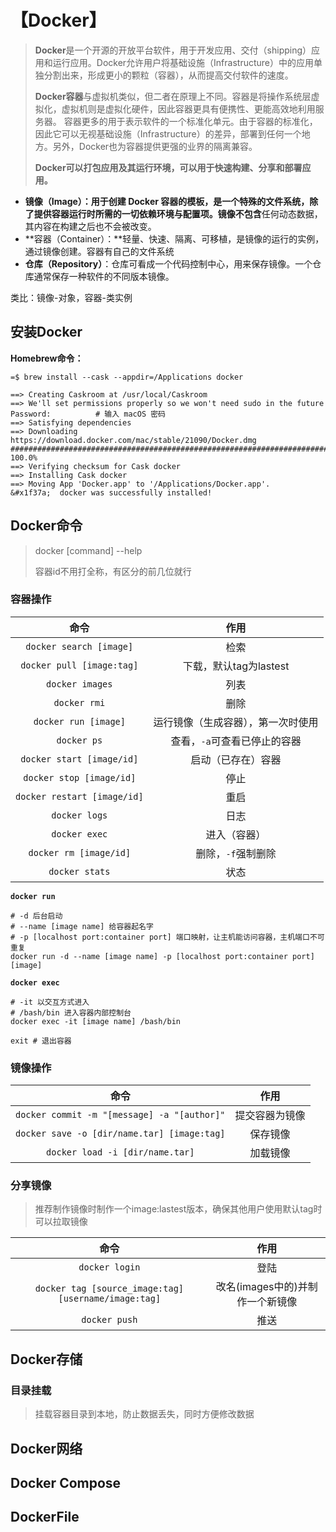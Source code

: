 # 【Docker】

> **Docker**是一个开源的开放平台软件，用于开发应用、交付（shipping）应用和运行应用。Docker允许用户将基础设施（Infrastructure）中的应用单独分割出来，形成更小的颗粒（容器），从而提高交付软件的速度。
>
> **Docker容器**与虚拟机类似，但二者在原理上不同。容器是将操作系统层虚拟化，虚拟机则是虚拟化硬件，因此容器更具有便携性、更能高效地利用服务器。 容器更多的用于表示软件的一个标准化单元。由于容器的标准化，因此它可以无视基础设施（Infrastructure）的差异，部署到任何一个地方。另外，Docker也为容器提供更强的业界的隔离兼容。
>
> **Docker可以打包应用及其运行环境，可以用于快速构建、分享和部署应用。**

- **镜像（Image）：**用于创建 Docker 容器的模板，是一个特殊的文件系统，除了提供容器运行时所需的一切依赖环境与配置项。镜像**不包含**任何动态数据，其内容在构建之后也不会被改变。
- **容器（Container）：**轻量、快速、隔离、可移植，是镜像的运行的实例，通过镜像创建。容器有自己的文件系统
- **仓库（Repository）**：仓库可看成一个代码控制中心，用来保存镜像。一个仓库通常保存一种软件的不同版本镜像。

类比：镜像-对象，容器-类实例

## 安装Docker

**Homebrew命令：**

```shell
=$ brew install --cask --appdir=/Applications docker

==> Creating Caskroom at /usr/local/Caskroom
==> We'll set permissions properly so we won't need sudo in the future
Password:          # 输入 macOS 密码
==> Satisfying dependencies
==> Downloading https://download.docker.com/mac/stable/21090/Docker.dmg
######################################################################## 100.0%
==> Verifying checksum for Cask docker
==> Installing Cask docker
==> Moving App 'Docker.app' to '/Applications/Docker.app'.
&#x1f37a;  docker was successfully installed!
```



## Docker命令

> docker [command] --help
>
> 容器id不用打全称，有区分的前几位就行

### 容器操作

|            命令             |                作用                |
| :-------------------------: | :--------------------------------: |
|   `docker search [image]`   |                检索                |
|  `docker pull [image:tag]`  |       下载，默认tag为lastest       |
|       `docker images`       |                列表                |
|        `docker rmi`         |                删除                |
|    `docker run [image]`     | 运行镜像（生成容器），第一次时使用 |
|         `docker ps`         |    查看，`-a`可查看已停止的容器    |
|  `docker start [image/id]`  |         启动（已存在）容器         |
|  `docker stop [image/id]`   |                停止                |
| `docker restart [image/id]` |                重启                |
|        `docker logs`        |                日志                |
|        `docker exec`        |            进入（容器）            |
|   `docker rm [image/id]`    |         删除，`-f`强制删除         |
|       `docker stats`        |                状态                |



**`docker run`**

```shell
# -d 后台启动
# --name [image name] 给容器起名字
# -p [localhost port:container port] 端口映射，让主机能访问容器，主机端口不可重复
docker run -d --name [image name] -p [localhost port:container port] [image]
```



**`docker exec`**

```shell
# -it 以交互方式进入
# /bash/bin 进入容器内部控制台 
docker exec -it [image name] /bash/bin 

exit # 退出容器
```

### 镜像操作

|                    命令                     |      作用      |
| :-----------------------------------------: | :------------: |
| `docker commit -m "[message] -a "[author]"` | 提交容器为镜像 |
| `docker save -o [dir/name.tar] [image:tag]` |    保存镜像    |
|       `docker load -i [dir/name.tar]`       |    加载镜像    |

### 分享镜像

> 推荐制作镜像时制作一个image:lastest版本，确保其他用户使用默认tag时可以拉取镜像

|                         命令                         |               作用               |
| :--------------------------------------------------: | :------------------------------: |
|                    `docker login`                    |               登陆               |
| `docker tag [source_image:tag] [username/image:tag]` | 改名(images中的)并制作一个新镜像 |
|                    `docker push`                     |               推送               |



## Docker存储

### 目录挂载

> 挂载容器目录到本地，防止数据丢失，同时方便修改数据



## Docker网络



## Docker Compose



## DockerFile

